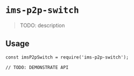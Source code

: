 # `ims-p2p-switch`

> TODO: description

## Usage

```
const imsP2pSwitch = require('ims-p2p-switch');

// TODO: DEMONSTRATE API
```
